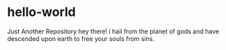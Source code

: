# hello-world
Just Another Repository
hey there!
i hail from the planet of gods and have descended upon earth to free your souls from sins.
